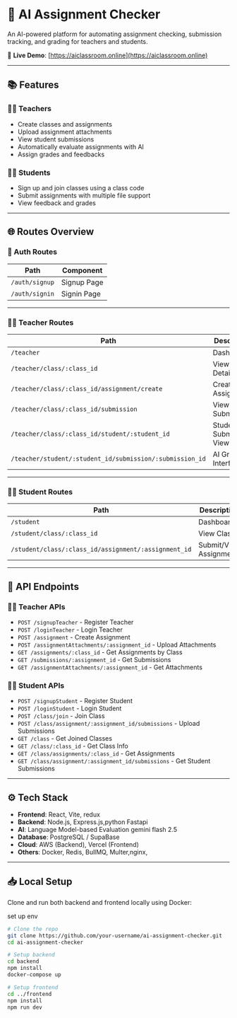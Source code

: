 # 🧠 AI Assignment Checker

An AI-powered platform for automating assignment checking, submission tracking, and grading for teachers and students.

🚀 **Live Demo**: [https://aiclassroom.online](https://aiclassroom.online)

---

## 📚 Features

### 👩‍🏫 Teachers
- Create classes and assignments
- Upload assignment attachments
- View student submissions
- Automatically evaluate assignments with AI
- Assign grades and feedbacks

### 👨‍🎓 Students
- Sign up and join classes using a class code
- Submit assignments with multiple file support
- View feedback and grades

---

## 🌐 Routes Overview

### 🧾 Auth Routes
| Path | Component |
|------|-----------|
| `/auth/signup` | Signup Page |
| `/auth/signin` | Signin Page |

---

### 👨‍🏫 Teacher Routes
| Path | Description |
|------|-------------|
| `/teacher` | Dashboard |
| `/teacher/class/:class_id` | View Class Details |
| `/teacher/class/:class_id/assignment/create` | Create Assignment |
| `/teacher/class/:class_id/submission` | View Submissions |
| `/teacher/class/:class_id/student/:student_id` | Student Submission View |
| `/teacher/student/:student_id/submission/:submission_id` | AI Grading Interface |

---

### 👨‍🎓 Student Routes
| Path | Description |
|------|-------------|
| `/student` | Dashboard |
| `/student/class/:class_id` | View Class |
| `/student/class/:class_id/assignment/:assignment_id` | Submit/View Assignment |

---

## 🔌 API Endpoints

### 🧑‍🏫 Teacher APIs
- `POST /signupTeacher` - Register Teacher
- `POST /loginTeacher` - Login Teacher
- `POST /assignment` - Create Assignment
- `POST /assignmentAttachments/:assignment_id` - Upload Attachments
- `GET /assignments/:class_id` - Get Assignments by Class
- `GET /submissions/:assignment_id` - Get Submissions
- `GET /assignmentAttachments/:assignment_id` - Get Attachments

### 👨‍🎓 Student APIs
- `POST /signupStudent` - Register Student
- `POST /loginStudent` - Login Student
- `POST /class/join` - Join Class
- `POST /class/assignment/:assignment_id/submissions` - Upload Submissions
- `GET /class` - Get Joined Classes
- `GET /class/:class_id` - Get Class Info
- `GET /class/assignments/:class_id` - Get Assignments
- `GET /class/assignment/:assignment_id/submissions` - Get Student Submissions

---

## ⚙️ Tech Stack

- **Frontend**: React, Vite, redux
- **Backend**: Node.js, Express.js,python Fastapi
- **AI**: Language Model-based Evaluation gemini flash 2.5
- **Database**: PostgreSQL / SupaBase
- **Cloud**: AWS (Backend), Vercel (Frontend)
- **Others**: Docker, Redis, BullMQ, Multer,nginx, 

---

## 📥 Local Setup

Clone and run both backend and frontend locally using Docker:

set up env
```bash
# Clone the repo
git clone https://github.com/your-username/ai-assignment-checker.git
cd ai-assignment-checker

# Setup backend
cd backend
npm install
docker-compose up

# Setup frontend
cd ../frontend
npm install
npm run dev

